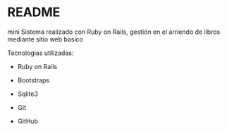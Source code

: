 # README

mini Sistema realizado con Ruby  on Rails, gestión en el arriendo de libros mediante sitio web basico

Tecnologias utilizadas:

* Ruby on Rails

* Bootstraps

* Sqlite3

* Git

* GitHub 